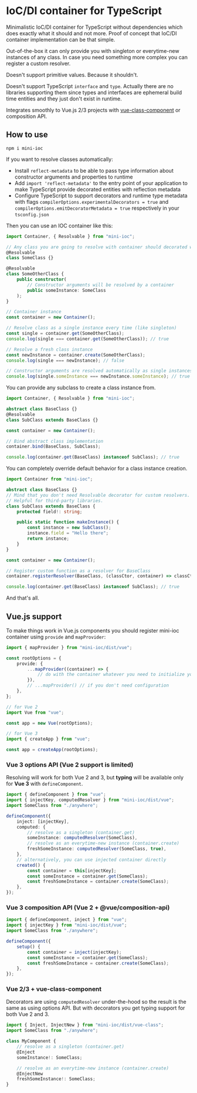 # IoC/DI container for TypeScript

Minimalistic IoC/DI container for TypeScript without dependencies which does exactly what it should and not more. Proof of concept that IoC/DI container implementation can be that simple.

Out-of-the-box it can only provide you with singleton or everytime-new instances of any class. In case you need something more complex you can register a custom resolver.

Doesn't support primitive values. Because it shouldn't.

Doesn't support TypeScript `interface` and `type`. Actually there are no libraries supporting them since types and interfaces are ephemeral build time entities and they just don't exist in runtime.

Integrates smoothly to Vue.js 2/3 projects with [vue-class-component](https://github.com/vuejs/vue-class-component) or composition API.

## How to use

```
npm i mini-ioc
```

If you want to resolve classes automatically:

-   Install `reflect-metadata` to be able to pass type information about constructor arguments and properties to runtime
-   Add `import 'reflect-metadata'` to the entry point of your application to make TypeScript provide decorated entities with reflection metadata
-   Configure TypeScript to support decorators and runtime type metadata with flags `compilerOptions.experimentalDecorators = true` and `compilerOptions.emitDecoratorMetadata = true` respectively in your `tsconfig.json`

Then you can use an IOC container like this:

```typescript
import Container, { Resolvable } from "mini-ioc";

// Any class you are going to resolve with container should decorated with Resolvable
@Resolvable
class SomeClass {}

@Resolvable
class SomeOtherClass {
	public constructor(
		// Constructor arguments will be resolved by a container
		public someInstance: SomeClass
	);
}

// Container instance
const container = new Container();

// Resolve class as a single instance every time (like singleton)
const single = container.get(SomeOtherClass);
console.log(single === container.get(SomeOtherClass)); // true

// Resolve a fresh class instance
const newInstance = container.create(SomeOtherClass);
console.log(single === newInstance); // false

// Constructor arguments are resolved automatically as single instances with container.get
console.log(single.someInstance === newInstance.someInstance); // true
```

You can provide any subclass to create a class instance from.

```typescript
import Container, { Resolvable } from "mini-ioc";

abstract class BaseClass {}
@Resolvable
class SubClass extends BaseClass {}

const container = new Container();

// Bind abstract class implementation
container.bind(BaseClass, SubClass);

console.log(container.get(BaseClass) instanceof SubClass); // true
```

You can completely override default behavior for a class instance creation.

```typescript
import Container from "mini-ioc";

abstract class BaseClass {}
// Mind that you don't need Resolvable decorator for custom resolvers.
// Helpful for third-party libraries.
class SubClass extends BaseClass {
	protected field!: string;

	public static function makeInstance() {
		const instance = new SubClass();
		instance.field = "Hello there";
		return instance;
	}
}

const container = new Container();

// Register custom function as a resolver for BaseClass
container.registerResolver(BaseClass, (classCtor, container) => classCtor.makeInstance());

console.log(container.get(BaseClass) instanceof SubClass); // true
```

And that's all.

## Vue.js support

To make things work in Vue.js components you should register mini-ioc container using `provide` and `mapProvider`:

```typescript
import { mapProvider } from "mini-ioc/dist/vue";

const rootOptions = {
	provide: {
		...mapProvider((container) => {
			// do with the container whatever you need to initialize your dependencies
		}),
		// ...mapProvider() // if you don't need configuration
	},
};

// for Vue 2
import Vue from "vue";

const app = new Vue(rootOptions);

// for Vue 3
import { createApp } from "vue";

const app = createApp(rootOptions);
```

### Vue 3 options API (Vue 2 support is limited)

Resolving will work for both Vue 2 and 3, but **typing** will be available only for **Vue 3** with `defineComponent`.

```typescript
import { defineComponent } from "vue";
import { injectKey, computedResolver } from "mini-ioc/dist/vue";
import SomeClass from "./anywhere";

defineComponent({
	inject: [injectKey],
	computed: {
		// resolve as a singleton (container.get)
		someInstance: computedResolver(SomeClass),
		// resolve as an everytime-new instance (container.create)
		freshSomeInstance: computedResolver(SomeClass, true),
	},
	// alternatively, you can use injected container directly
	created() {
		const container = this[injectKey];
		const someInstance = container.get(SomeClass);
		const freshSomeInstance = container.create(SomeClass);
	},
});
```

### Vue 3 composition API (Vue 2 + @vue/composition-api)

```typescript
import { defineComponent, inject } from "vue";
import { injectKey } from "mini-ioc/dist/vue";
import SomeClass from "./anywhere";

defineComponent({
	setup() {
		const container = inject(injectKey);
		const someInstance = container.get(SomeClass);
		const freshSomeInstance = container.create(SomeClass);
	},
});
```

### Vue 2/3 + vue-class-component

Decorators are using `computedResolver` under-the-hood so the result is the same as using options API. But with decorators you get typing support for both Vue 2 and 3.

```typescript
import { Inject, InjectNew } from "mini-ioc/dist/vue-class";
import SomeClass from "./anywhere";

class MyComponent {
	// resolve as a singleton (container.get)
	@Inject
	someInstance!: SomeClass;

	// resolve as an everytime-new instance (container.create)
	@InjectNew
	freshSomeInstance!: SomeClass;
}
```
